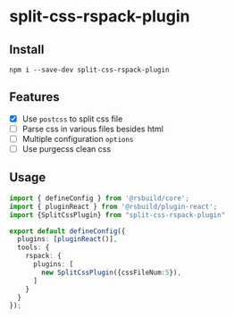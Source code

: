 # split-css-rspack-plugin

## Install
```
npm i --save-dev split-css-rspack-plugin
```

## Features

- [x] Use `postcss` to split css file
- [ ] Parse css in various files besides html
- [ ] Multiple configuration `options`
- [ ] Use purgecss clean css

## Usage
```ts
import { defineConfig } from '@rsbuild/core';
import { pluginReact } from '@rsbuild/plugin-react';
import {SplitCssPlugin} from "split-css-rspack-plugin"

export default defineConfig({
  plugins: [pluginReact()],
  tools: { 
    rspack: {
      plugins: [
        new SplitCssPlugin({cssFileNum:5}),
      ]
    }
  }
});

```